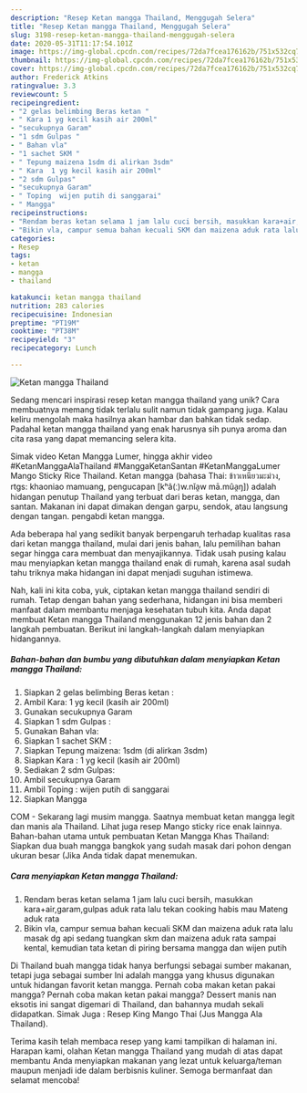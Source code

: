 ```yaml
---
description: "Resep Ketan mangga Thailand, Menggugah Selera"
title: "Resep Ketan mangga Thailand, Menggugah Selera"
slug: 3198-resep-ketan-mangga-thailand-menggugah-selera
date: 2020-05-31T11:17:54.101Z
image: https://img-global.cpcdn.com/recipes/72da7fcea176162b/751x532cq70/ketan-mangga-thailand-foto-resep-utama.jpg
thumbnail: https://img-global.cpcdn.com/recipes/72da7fcea176162b/751x532cq70/ketan-mangga-thailand-foto-resep-utama.jpg
cover: https://img-global.cpcdn.com/recipes/72da7fcea176162b/751x532cq70/ketan-mangga-thailand-foto-resep-utama.jpg
author: Frederick Atkins
ratingvalue: 3.3
reviewcount: 5
recipeingredient:
- "2 gelas belimbing Beras ketan "
- " Kara 1 yg kecil kasih air 200ml"
- "secukupnya Garam"
- "1 sdm Gulpas "
- " Bahan vla"
- "1 sachet SKM "
- " Tepung maizena 1sdm di alirkan 3sdm"
- " Kara  1 yg kecil kasih air 200ml"
- "2 sdm Gulpas"
- "secukupnya Garam"
- " Toping  wijen putih di sanggarai"
- " Mangga"
recipeinstructions:
- "Rendam beras ketan selama 1 jam lalu cuci bersih, masukkan kara+air,garam,gulpas aduk rata lalu tekan cooking habis mau Mateng aduk rata"
- "Bikin vla, campur semua bahan kecuali SKM dan maizena aduk rata lalu masak dg api sedang tuangkan skm dan maizena aduk rata sampai kental, kemudian tata ketan di piring bersama mangga dan wijen putih"
categories:
- Resep
tags:
- ketan
- mangga
- thailand

katakunci: ketan mangga thailand 
nutrition: 283 calories
recipecuisine: Indonesian
preptime: "PT19M"
cooktime: "PT38M"
recipeyield: "3"
recipecategory: Lunch

---
```



![Ketan mangga Thailand](https://img-global.cpcdn.com/recipes/72da7fcea176162b/751x532cq70/ketan-mangga-thailand-foto-resep-utama.jpg)

Sedang mencari inspirasi resep ketan mangga thailand yang unik? Cara membuatnya memang tidak terlalu sulit namun tidak gampang juga. Kalau keliru mengolah maka hasilnya akan hambar dan bahkan tidak sedap. Padahal ketan mangga thailand yang enak harusnya sih punya aroma dan cita rasa yang dapat memancing selera kita.

Simak video Ketan Mangga Lumer, hingga akhir video #KetanManggaAlaThailand #ManggaKetanSantan #KetanManggaLumer Mango Sticky Rice Thailand. Ketan mangga (bahasa Thai: ข้าวเหนียวมะม่วง, rtgs: khaoniao mamuang, pengucapan [kʰâ(ː)w.nǐa̯w mā.mûa̯ŋ]) adalah hidangan penutup Thailand yang terbuat dari beras ketan, mangga, dan santan. Makanan ini dapat dimakan dengan garpu, sendok, atau langsung dengan tangan. pengabdi ketan mangga.

Ada beberapa hal yang sedikit banyak berpengaruh terhadap kualitas rasa dari ketan mangga thailand, mulai dari jenis bahan, lalu pemilihan bahan segar hingga cara membuat dan menyajikannya. Tidak usah pusing kalau mau menyiapkan ketan mangga thailand enak di rumah, karena asal sudah tahu triknya maka hidangan ini dapat menjadi suguhan istimewa.


Nah, kali ini kita coba, yuk, ciptakan ketan mangga thailand sendiri di rumah. Tetap dengan bahan yang sederhana, hidangan ini bisa memberi manfaat dalam membantu menjaga kesehatan tubuh kita. Anda dapat membuat Ketan mangga Thailand menggunakan 12 jenis bahan dan 2 langkah pembuatan. Berikut ini langkah-langkah dalam menyiapkan hidangannya.

<!--inarticleads1-->

##### Bahan-bahan dan bumbu yang dibutuhkan dalam menyiapkan Ketan mangga Thailand:

1. Siapkan 2 gelas belimbing Beras ketan :
1. Ambil  Kara: 1 yg kecil (kasih air 200ml)
1. Gunakan secukupnya Garam
1. Siapkan 1 sdm Gulpas :
1. Gunakan  Bahan vla:
1. Siapkan 1 sachet SKM :
1. Siapkan  Tepung maizena: 1sdm (di alirkan 3sdm)
1. Siapkan  Kara : 1 yg kecil (kasih air 200ml)
1. Sediakan 2 sdm Gulpas:
1. Ambil secukupnya Garam
1. Ambil  Toping : wijen putih di sanggarai
1. Siapkan  Mangga


COM - Sekarang lagi musim mangga. Saatnya membuat ketan mangga legit dan manis ala Thailand. Lihat juga resep Mango sticky rice enak lainnya. Bahan-bahan utama untuk pembuatan Ketan Mangga Khas Thailand: Siapkan dua buah mangga bangkok yang sudah masak dari pohon dengan ukuran besar (Jika Anda tidak dapat menemukan. 

<!--inarticleads2-->

##### Cara menyiapkan Ketan mangga Thailand:

1. Rendam beras ketan selama 1 jam lalu cuci bersih, masukkan kara+air,garam,gulpas aduk rata lalu tekan cooking habis mau Mateng aduk rata
1. Bikin vla, campur semua bahan kecuali SKM dan maizena aduk rata lalu masak dg api sedang tuangkan skm dan maizena aduk rata sampai kental, kemudian tata ketan di piring bersama mangga dan wijen putih


Di Thailand buah mangga tidak hanya berfungsi sebagai sumber makanan, tetapi juga sebagai sumber Ini adalah mangga yang khusus digunakan untuk hidangan favorit ketan mangga. Pernah coba makan ketan pakai mangga? Pernah coba makan ketan pakai mangga? Dessert manis nan eksotis ini sangat digemari di Thailand, dan bahannya mudah sekali didapatkan. Simak Juga : Resep King Mango Thai (Jus Mangga Ala Thailand). 

Terima kasih telah membaca resep yang kami tampilkan di halaman ini. Harapan kami, olahan Ketan mangga Thailand yang mudah di atas dapat membantu Anda menyiapkan makanan yang lezat untuk keluarga/teman maupun menjadi ide dalam berbisnis kuliner. Semoga bermanfaat dan selamat mencoba!
